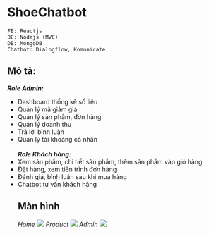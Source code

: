 # ShoeChatbot
```
FE: Reactjs
BE: Nodejs (MVC)
DB: MongoDB
Chatbot: Dialogflow, Komunicate
```
## Mô tả:
***Role Admin:***  <br>
- Dashboard thống kê số liệu
- Quản lý mã giảm giá
- Quản lý sản phẩm, đơn hàng
- Quản lý doanh thu
- Trả lời bình luận
- Quản lý tài khoảng cá nhân <br> <br>
***Role Khách hàng:***
- Xem sản phẩm, chi tiết sản phẩm, thêm sản phẩm vào giỏ hàng
- Đặt hàng, xem tiến trình đơn hàng
- Đánh giá, bình luận sau khi mua hàng
- Chatbot tư vấn khách hàng
  ## Màn hình <br>
  _Home_ 
  ![](https://i.imgur.com/NW8BQs6.jpg)
  _Product_
  ![](https://i.imgur.com/jO7YKdF.png)
  _Admin_
    ![](https://i.imgur.com/Y4ysE3O.png)
  
